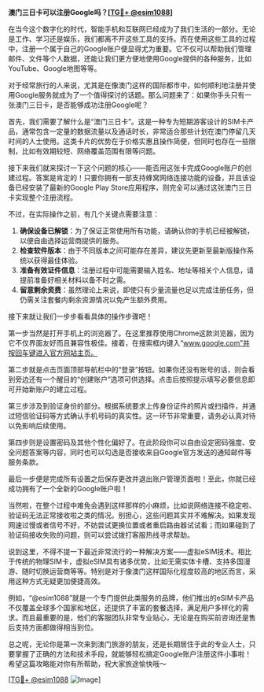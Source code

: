 **澳门三日卡可以注册Google吗？[[TG💪+ @esim1088](https://t.me/s/esim1088)]**

在当今这个数字化的时代，智能手机和互联网已经成为了我们生活的一部分。无论是工作、学习还是娱乐，我们都离不开这些工具的支持。而在使用这些工具的过程中，注册一个属于自己的Google账户便显得尤为重要。它不仅可以帮助我们管理邮件、文件等个人数据，还能让我们更方便地使用Google提供的各种服务，比如YouTube、Google地图等等。

对于经常旅行的人来说，尤其是在像澳门这样的国际都市中，如何顺利地注册并使用Google服务就成为了一个值得探讨的话题。那么问题来了：如果你手头只有一张澳门三日卡，是否能够成功注册Google呢？

首先，我们需要了解什么是“澳门三日卡”。这是一种专为短期游客设计的SIM卡产品，通常包含一定量的数据流量以及通话时长，非常适合那些计划在澳门停留几天时间的人士使用。这类卡片的优势在于价格实惠且操作简便，但同时也存在一些限制，比如有效期较短、网络覆盖范围有限等问题。

接下来我们就来探讨一下这个问题的核心——能否用这张卡完成Google账户的创建过程。答案是肯定的！只要你拥有一部支持蜂窝网络连接功能的设备，并且该设备已经安装了最新的Google Play Store应用程序，则完全可以通过这张澳门三日卡实现整个注册流程。

不过，在实际操作之前，有几个关键点需要注意：

1. **确保设备已解锁**：为了保证正常使用所有功能，请确认你的手机已经被解锁，以便自由选择运营商提供的服务。
2. **检查软件版本**：由于不同版本之间可能存在差异，建议先更新至最新版操作系统以获得最佳体验。
3. **准备有效证件信息**：注册过程中可能需要输入姓名、地址等相关个人信息，请提前准备好相关材料以备不时之需。
4. **留意剩余资费**：虽然理论上来说，即使只有少量流量也足以完成注册任务，但仍需关注套餐内剩余资源情况以免产生额外费用。

接下来就让我们一步步看看具体的操作步骤吧！

第一步当然是打开手机上的浏览器了。在这里推荐使用Chrome这款浏览器，因为它不仅界面友好而且兼容性极佳。接着，在搜索框内键入“www.google.com”并按回车键进入官方网站主页。

第二步就是点击页面顶部导航栏中的“登录”按钮。如果你还没有账号的话，则会看到旁边还有一个醒目的“创建账户”选项可供选择。点击后按照提示填写必要信息即可开始新账户的建立过程。

第三步涉及到验证身份的部分。根据系统要求上传身份证件的照片或扫描件，并通过短信验证码等方式确认手机号码的真实性。这一环节非常重要，请务必认真对待以免影响后续使用。

第四步则是设置密码及其他个性化偏好了。在此阶段你可以自由设定密码强度、安全问题答案等内容，同时也可以勾选是否接收来自Google官方发送的通知邮件等服务条款。

最后一步便是完成所有设置之后保存更改并退出账户管理页面啦！至此，你就已经成功拥有了一个全新的Google账户啦！

当然啦，在整个过程中难免会遇到这样那样的小麻烦，比如说网络连接不稳定啦、验证码无法正常接收啦之类的情况。别担心，这些问题其实并不难解决。如果发现网速过慢或者信号不好，不妨尝试更换位置或者重启路由器试试看；而如果碰到了验证码接收失败的问题，则可以尝试拨打客服热线寻求帮助。

说到这里，不得不提一下最近非常流行的一种解决方案——虚拟eSIM技术。相比于传统的物理SIM卡，虚拟eSIM具有诸多优势，比如无需实体卡槽、支持多国漫游、随时切换运营商等等。特别是对于像澳门这样国际化程度较高的地区而言，采用这种方式无疑更加便捷高效。

例如，“@esim1088”就是一个专门提供此类服务的品牌，他们推出的eSIM卡产品不仅覆盖全球多个国家和地区，还提供了丰富的套餐选择，满足用户多样化的需求。而且最重要的是，他们的客服团队非常专业贴心，无论是在购买前咨询还是售后支持方面都做得相当到位。

总之呢，无论你是第一次来到澳门旅游的朋友，还是长期居住于此的专业人士，只要掌握了正确的方法和技术手段，就能够轻松搞定Google账户注册这件小事啦！希望这篇攻略能对你有所帮助，祝大家旅途愉快哦～

[[TG💪+ @esim1088](https://t.me/s/esim1088) ![Image](https://i.postimg.cc/4NQfJmqS/Snipaste-2025-05-13-00-14-12.png)]